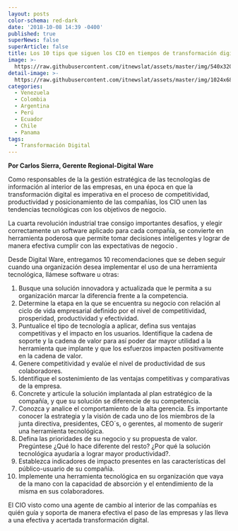 ```yaml
---
layout: posts
color-schema: red-dark
date: '2018-10-08 14:39 -0400'
published: true
superNews: false
superArticle: false
title: Los 10 tips que siguen los CIO en tiempos de transformación digital
image: >-
  https://raw.githubusercontent.com/itnewslat/assets/master/img/540x320/Transformacion-Digital-p.jpg
detail-image: >-
  https://raw.githubusercontent.com/itnewslat/assets/master/img/1024x680/Transformacion-Digital-g.jpg
categories:
  - Venezuela
  - Colombia
  - Argentina
  - Perú
  - Ecuador
  - Chile
  - Panama
tags:
  - Transformación Digital
---
```



**Por Carlos Sierra, Gerente Regional-Digital Ware**

Como responsables de la la gestión estratégica de las tecnologías de información al interior de las empresas, en una época en que la transformación digital es imperativa en el proceso de competitividad, productividad y posicionamiento de las compañías, los CIO unen las tendencias tecnológicas con los objetivos de negocio.

La cuarta revolución industrial trae consigo importantes desafíos, y elegir correctamente un software aplicado para cada compañía, se convierte en herramienta poderosa que permite tomar decisiones inteligentes y lograr de manera efectiva cumplir con las expectativas de negocio .

Desde Digital Ware, entregamos 10 recomendaciones que se deben seguir cuando una organización desea implementar el uso de una herramienta tecnológica, llámese software u otras:

1.	Busque una solución  innovadora y actualizada que le permita a su organización marcar la diferencia frente a la competencia. 
2.	Determine la etapa en la que se encuentra su negocio con relación al ciclo de vida empresarial definido por el nivel de competitividad, prosperidad, productividad y efectividad.
3.	Puntualice el tipo de tecnología a aplicar, defina sus ventajas competitivas y el impacto en los usuarios. Identifique la cadena de soporte y la cadena de valor para así poder dar mayor utilidad a la herramienta que implante y que los esfuerzos impacten positivamente en la cadena de valor. 
4.	Genere competitividad y evalúe el nivel de productividad de sus colaboradores. 
5.	Identifique el sostenimiento de las ventajas competitivas y comparativas de la empresa. 
6.	Concrete y articule la solución implantada al plan estratégico de la compañía, y que su solución se diferencie de su competencia. 
7.	Conozca y analice el comportamiento de la alta gerencia. Es importante conocer la estrategia y la visión de cada uno de los miembros de la junta directiva, presidentes, CEO´s, o gerentes, al momento de sugerir una herramienta tecnológica. 
8.	Defina las prioridades de su negocio y su propuesta de valor. Pregúntese ¿Qué lo hace diferente del resto? ¿Por qué la solución tecnológica ayudaría a lograr mayor productividad?.
9.	Establezca indicadores de impacto presentes en las características del público-usuario de su compañía. 
10.	Implemente una herramienta tecnológica en su organización que vaya de la mano con la capacidad de absorción y el entendimiento de la misma en sus colaboradores. 

El CIO visto como una agente de cambio al interior de las compañías es quién guía y soporta de manera efectiva el paso de las empresas y las lleva a una efectiva y acertada transformación digital.